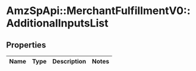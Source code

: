 # AmzSpApi::MerchantFulfillmentV0::AdditionalInputsList

## Properties
Name | Type | Description | Notes
------------ | ------------- | ------------- | -------------

